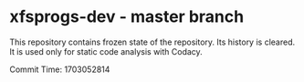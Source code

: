 # xfsprogs-dev - master branch

This repository contains frozen state of the repository.
Its history is cleared. It is used only for static code
analysis with Codacy.

Commit Time: 1703052814